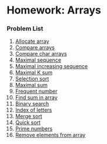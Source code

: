 Homework: Arrays
================

### Problem List

1. [Allocate array](./01_Allocate%20Array)
1. [Compare arrays](./02_Compare%20Arrays)
1. [Compare char arrays](./03_Compare%20Char%20Arrays)
1. [Maximal sequence](./04_Maximal%20Sequence)
1. [Maximal increasing sequence](./05_Maximal%20Increasing%20Sequence)
1. [Maximal K sum](./06_Maximal%20K%20Sum)
1. [Selection sort](./07_Selection%20Sort)
1. [Maximal sum](./08_Maximal%20Sum)
1. [Frequent number](./09_FrequentNumber)
1. [Find sum in array](./10_FindSumInArray)
1. [Binary search](./11_BinarySearch)
1. [Index of letters](./12_IndexOfLetters)
1. [Merge sort](./13_MergeSort)
1. [Quick sort](./14_QuickSort)
1. [Prime numbers](./15_PrimeNumbers)
1. [Remove elements from array](./18_RemoveElementsFromArray)
